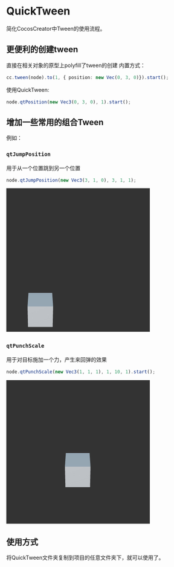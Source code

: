# QuickTween
简化CocosCreator中Tween的使用流程。

## 更便利的创建tween
直接在相关对象的原型上polyfill了tween的创建
内置方式：
```ts
cc.tween(node).to(1, { position: new Vec(0, 3, 0)}).start();
```

使用QuickTween:
```ts
node.qtPosition(new Vec3(0, 3, 0), 1).start();
```

## 增加一些常用的组合Tween

例如：

### `qtJumpPosition`
用于从一个位置跳到另一个位置
```ts
node.qtJumpPosition(new Vec3(3, 1, 0), 3, 1, 1);
```

!['jump'](./imgs/jump.gif)

### `qtPunchScale`
用于对目标施加一个力，产生来回弹的效果
```ts
node.qtPunchScale(new Vec3(1, 1, 1), 1, 10, 1).start();
```

!['punch scale'](./imgs/punch_scale.gif)

## 使用方式
将QuickTween文件夹复制到项目的任意文件夹下，就可以使用了。